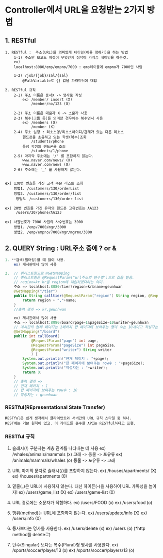 # Controller에서 URL을 요청받는 2가지 방법

## 1. RESTful

```
1. RESTful :  주소(URL)를 의미있게 네이밍(이름 정하기)을 하는 방법
    1-1) 주소만 보고도 이것이 무엇인지 짐작이 가게끔 네이밍을 하는것.
    ex)
    localhost:8080/emp/empno/7000 : emp테이블에 empno가 7000인 사람

    1-2) /job/{job}/sal/{sal}
        @PathVariable로 {} 값을 파라미터에 대입

2. RESTful 규칙
    2-1) 주소 이름은 동사X -> 명사로 작성
        ex) /member/ insert (X)
            /member/no/123 (O)

    2-2) 주소 이름은 대문자 X -> 소문자 사용
    2-3) 복수(그룹 등)를 의미할 경우에는 복수명사 사용
        ex) /members (O)
            /member (X)
    2-4) 주소 설정 : 리소스명/리소스아이디/관계가 있는 다른 리소스
        핸드폰을 소유하고 있는 학생(복수)조회
            /students/phone
        특정 학생의 핸드폰을 조회
            /students/1/phone
    2-5) 마지막 주소에는 '/' 를 포함하지 않는다.
        www.naver.com/news/ (X)
        www.naver.com/news (O)
    2-6) 주소에는 '_' 를 사용하지 않는다.


ex) 130번 번호를 가진 고객 주문 리스트 조회
    방법1. /customers/130/orderList
    방법2. /customers/130/order/list
     방법3. /customers/130/order-list

ex) 20번 번호를 가진 유저의 핸드폰 고유번호는 AA123
     /users/20/phone/AA123

ex) 사원번호가 7000 사원의 사수번호는 3000
    방법1. /emp/7000/mgr/3000
    방법2. /emp/empno/7000/mgr/mgrno/3000

```

## 2. QUERY String : URL주소 중에 ? or &

```java
1. **검색(필터링)할 때 많이 사용.
    ex) 게시판에서 많이 사용

2.  // 쿼리스트링으로 @GetMapping
	// 쿼리스트링은 @RequestParam("url주소의 변수명")으로 값을 받음.
	// region=kr kr을 region에 대입하겠다라는 의미.
	주소 => localhost:8080/tier?region=kr&name=geunhwan
	@GetMapping("/tier")
	public String calltier(@RequestParam("region") String region, @RequestParam("name") String name) {
		return region + ","+name;
	}
    //출력 결과 => kr,geunhwan

    ex) 게시판에서 많이 사용
    주소 => localhost:8080/board?page=1&pageSize=10&writer=geunhwan
	// 게시판의 현재 페이지는 1페이지 한 페이지에 보여주는 행의 수는 10개이고 작성자는 geunhwan이다.
	@GetMapping("/board")
	public int callBoard(
			@RequestParam("page") int page,
			@RequestParam("pageSize") int pageSize,
			@RequestParam("writer") String writer
			) {
		System.out.println("현재 페이지 : "+page);
		System.out.println("한 페이지에 보여주는 row수 : "+pageSize);
		System.out.println("작성자는 : "+writer);
		return 0;
	}
    // 출력 결과 =>
    // 현재 페이지 : 1
    // 한 페이지에 보여주는 row수 : 10
    // 작성자는 : geunhwan

```

### RESTful(REpresentational State Transfer)

    RESTful은 쉽게 생각해서 클라이언트와 서버간의 URL 규칙 스타일 중 하나.
    REST에는 기본 원칙이 있고, 이 가이드를 준수한 API는 RESTful하다고 표현.

### RESTful 규칙

1. 슬래시(/) 구분자는 계층 관계를 나타내는 데 사용
   ex) /whales/animals/mammals (x) 고래 -> 동물 -> 포유류
   ex) /animals/mammals/whales (o) 동물 -> 포유류 -> 고래

2. URL 마지막 문자로 슬래시(/)를 포함하지 않는다.
   ex) /houses/apartments/ (X)
   ex) /houses/apartments (0)

3. 밑줄(\_)은 URL에 사용하지 않는다. 대신 하이픈(-)을 사용하여 URL 가독성을 높이자!
   ex) /users/game_list (X)
   ex) /users/game-list (0)

4. URL 경로에는 소문자가 적합하다.
   ex) /users/FOOD (x)
   ex) /users/food (o)

5. 행위(method)는 URL에 포함하지 않는다.
   ex) /users/update/info (X)
   ex) /users/info (0)

6. 동사보다는 명사를 사용한다.
   ex) /users/delete (x)
   ex) /users (o) (\*http method를 delete로)

7. 단수(Singular) 보다는 복수(Plural)형 명사를 사용한다.
   ex) /sports/soccer/player/13 (x)
   ex) /sports/soccer/players/13 (o)
